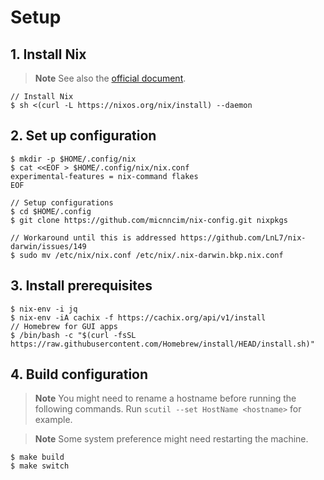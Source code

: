 # Setup

## 1. Install Nix

> **Note**
> See also the [official document](https://nixos.org/download.html).

```console
// Install Nix
$ sh <(curl -L https://nixos.org/nix/install) --daemon
```

## 2. Set up configuration

```console
$ mkdir -p $HOME/.config/nix
$ cat <<EOF > $HOME/.config/nix/nix.conf
experimental-features = nix-command flakes
EOF

// Setup configurations
$ cd $HOME/.config
$ git clone https://github.com/micnncim/nix-config.git nixpkgs

// Workaround until this is addressed https://github.com/LnL7/nix-darwin/issues/149
$ sudo mv /etc/nix/nix.conf /etc/nix/.nix-darwin.bkp.nix.conf
```

## 3. Install prerequisites

```console
$ nix-env -i jq
$ nix-env -iA cachix -f https://cachix.org/api/v1/install
// Homebrew for GUI apps
$ /bin/bash -c "$(curl -fsSL https://raw.githubusercontent.com/Homebrew/install/HEAD/install.sh)"
```

## 4. Build configuration

> **Note**
> You might need to rename a hostname before running the following commands.
> Run `scutil --set HostName <hostname>` for example.

> **Note**
> Some system preference might need restarting the machine.

```console
$ make build
$ make switch
```
